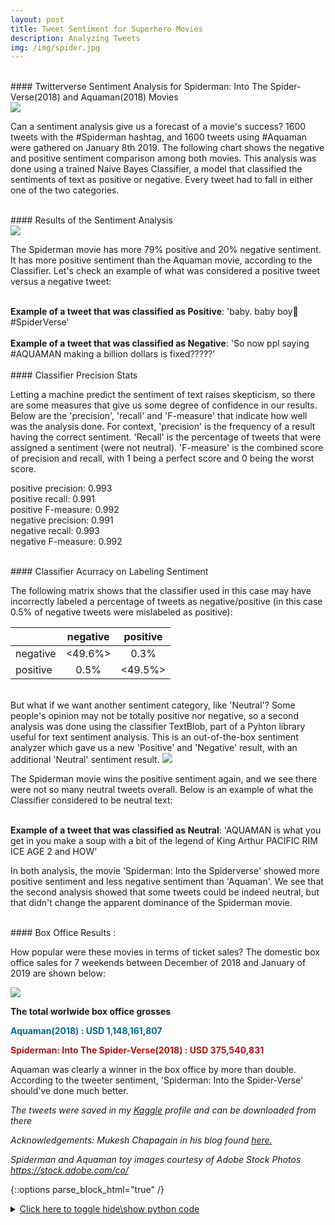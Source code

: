 ```yaml
---
layout: post
title: Tweet Sentiment for Superhero Movies
description: Analyzing Tweets
img: /img/spider.jpg
---
```


<br>
#### Twitterverse Sentiment Analysis for Spiderman: Into The Spider-Verse(2018)  and Aquaman(2018) Movies
<br>
<img src="../spiderman_vs_aquaman_img/aqua_vs_spider.jpg" class="center">

Can a sentiment analysis give us a forecast of a movie's success? 1600 tweets with the #Spiderman hashtag, and 1600 tweets using #Aquaman were gathered on January 8th 2019.  The following chart shows the negative and positive sentiment comparison among both movies. This analysis was done using a trained Naive Bayes Classifier, a model that classified the sentiments of text as positive or negative. Every tweet had to fall in either one of the two categories. 

<br>
#### Results of the Sentiment Analysis
<br>

<img src="../spiderman_vs_aquaman_img/output_4_0.png">

The Spiderman movie has more 79% positive and 20% negative sentiment. It has more positive sentiment than the Aquaman movie, according to the Classifier. Let's check an example of what was considered a positive tweet versus a negative tweet:

<br>
<strong>Example of a tweet that was classified as Positive</strong>: 'baby. baby boy🥰 #SpiderVerse'
<br>

<br>
<strong>Example of a tweet that was classified as Negative</strong>: 'So now ppl saying #AQUAMAN making a billion dollars is fixed?????'
<br>


<br>
#### Classifier Precision Stats
<br>

Letting a machine predict the sentiment of text raises skepticism, so there are some measures that give us some degree of confidence in our results. Below are the 'precision', 'recall' and 'F-measure' that indicate how well was the analysis done. For context, 'precision' is the frequency of a result having the correct sentiment. 'Recall' is the percentage of tweets that were assigned a sentiment (were not neutral). 'F-measure' is the combined score of precision and recall, with 1 being a perfect score and 0 being the worst score.

   positive precision: 0.993<br>
   positive recall: 0.991<br>
   positive F-measure: 0.992<br>
   negative precision: 0.991<br>
   negative recall: 0.993<br>
   negative F-measure: 0.992<br>

<br>
#### Classifier Acurracy on Labeling Sentiment
<br>

The following matrix shows that the classifier used in this case may have incorrectly labeled a percentage of tweets as negative/positive (in this case 0.5% of negative tweets were mislabeled as positive):
    
|           	| negative  	| positive  	|
|---------- 	|:--------: 	|:--------: 	|
| negative  	|  <49.6%>  	|   0.3%    	|
| positive  	|   0.5%    	|  <49.5%>  	|


<br>    
But what if we want another sentiment category, like 'Neutral'? Some people's opinion may not be totally positive nor negative, so a second analysis was done using the classifier TextBlob, part of a Pyhton library useful for text sentiment analysis. This is an out-of-the-box sentiment analyzer which gave us a new 'Positive' and 'Negative' result, with an additional 'Neutral' sentiment result.

<img src="../spiderman_vs_aquaman_img/output_14_0.png">

The Spiderman movie wins the positive sentiment again, and we see there were not so many neutral tweets overall. Below is an example of what the Classifier considered to be neutral text:

<br>
<strong>Example of a tweet that was classified as Neutral</strong>: 'AQUAMAN is what you get in you make a soup with a bit of the legend of King Arthur PACIFIC RIM ICE AGE 2 and HOW'
<br>

In both analysis, the movie 'Spiderman: Into the Spiderverse' showed more positive sentiment and less negative sentiment than 'Aquaman'. We see that the second analysis showed that some tweets could be indeed neutral, but that didn't change the apparent dominance of the Spiderman movie.


<br>
#### Box Office Results :
<br>

How popular were these movies in terms of ticket sales? The domestic box office sales for 7 weekends between December of 2018 and January of 2019 are shown below:

<img src="../spiderman_vs_aquaman_img/gross.png">

<strong>The total worlwide box office grosses</strong><br>

<span style="color:#006994"><strong>Aquaman(2018) :  USD 1,148,161,807</strong></span>

<span style="color:#B11313"><strong>Spiderman: Into The Spider-Verse(2018) :  USD 375,540,831</strong></span>


Aquaman was clearly a winner in the box office by more than double. According to the tweeter sentiment, 'Spiderman: Into the Spider-Verse' should've done much better. 

    
*The tweets were saved in my [Kaggle](https://www.kaggle.com/marchman/spiderman-and-aquaman-tweets/data) profile and can be downloaded from there*

*Acknowledgements: Mukesh Chapagain in his blog found [here.](http://blog.chapagain.com.np/python-nltk-twitter-sentiment-analysis-natural-language-processing-nlp/)*

*Spiderman and Aquaman toy images courtesy of Adobe Stock Photos https://stock.adobe.com/co/*

{::options parse_block_html="true" /}

<details><summary markdown="span"><u>Click here to toggle hide\show python code</u></summary>

```python
#Get the twitter_samples database with 5000 positive tweets and 5000 negative tweets
import nltk
nltk.download('twitter_samples')
import json
# nltk.download("twitter_samples")
from nltk.corpus import twitter_samples
print (twitter_samples.fileids())#Show that files loaded correctly. Should show three files.
    


# Create a dictionary to convert emoticons into words
def load_dict_smileys():
    
    return {
        ":‑)":"smiley",
        ":-]":"smiley",
        ":-3":"smiley",
        ":->":"smiley",
        "8-)":"smiley",
        ":-}":"smiley",
        ":)":"smiley",
        ":]":"smiley",
        ":3":"smiley",
        ":>":"smiley",
        "8)":"smiley",
        ":}":"smiley",
        ":o)":"smiley",
        ":c)":"smiley",
        ":^)":"smiley",
        "=]":"smiley",
        "=)":"smiley",
        ":-))":"smiley",
        ":‑D":"smiley",
        "8‑D":"smiley",
        "x‑D":"smiley",
        "X‑D":"smiley",
        ":D":"smiley",
        "8D":"smiley",
        "xD":"smiley",
        "XD":"smiley",
        ":‑(":"sad",
        ":‑c":"sad",
        ":‑<":"sad",
        ":‑[":"sad",
        ":(":"sad",
        ":c":"sad",
        ":<":"sad",
        ":[":"sad",
        ":-||":"sad",
        ">:[":"sad",
        ":{":"sad",
        ":@":"sad",
        ">:(":"sad",
        ":'‑(":"sad",
        ":'(":"sad",
        ":‑P":"playful",
        "X‑P":"playful",
        "x‑p":"playful",
        ":‑p":"playful",
        ":‑Þ":"playful",
        ":‑þ":"playful",
        ":‑b":"playful",
        ":P":"playful",
        "XP":"playful",
        "xp":"playful",
        ":p":"playful",
        ":Þ":"playful",
        ":þ":"playful",
        ":b":"playful",
        "<3":"love"
        }

#Clean and Tokenize tweets
import string
import re
import emoji
 
from nltk.corpus import stopwords 
stopwords_english = stopwords.words('english')
 
from nltk.stem import PorterStemmer
stemmer = PorterStemmer() #This is used to reduce the words to their stem word ('likely' becomes 'like').

from nltk.tokenize import TweetTokenizer

#Use a variable for the positive, negative and all tweets using their respective file name:
pos_tweets = twitter_samples.strings('positive_tweets.json')
neg_tweets = twitter_samples.strings('negative_tweets.json')
all_tweets = twitter_samples.strings('tweets.20150430-223406.json')

# Create a function that cleans and tokenizes tweets
def cleanAndTokenizeTweets(tweet):
    # remove stock market tickers like $GE
    tweet = re.sub(r'\$\w*', '', tweet)
 
    # remove old style retweet text "RT"
    tweet = re.sub(r'^RT[\s]+', '', tweet)
 
    # remove hyperlinks
    tweet = re.sub(r'https?:\/\/.*[\r\n]*', '', tweet)
    
    # remove hashtags
    # only removing the hash # sign from the word
    tweet = re.sub(r'#', '', tweet)
    
    # Convert emojis into words
    tweet = emoji.demojize(tweet)
    
    # Convert emoticons into words
    SMILEY = load_dict_smileys()  
    words = tweet.split()
    reformed = [SMILEY[word] if word in SMILEY else word for word in words]
    tweet = " ".join(reformed)
 
    # tokenize tweets
    tokenizer = TweetTokenizer(preserve_case=False, strip_handles=True, reduce_len=True)
    tweet_tokens = tokenizer.tokenize(tweet)
 
    tweets_clean = []    
    for word in tweet_tokens:
        if (word not in stopwords_english and # remove stopwords
                word not in string.punctuation): # remove punctuation
            #tweets_clean.append(word)
            stem_word = stemmer.stem(word) # stemming word
            tweets_clean.append(stem_word)
 
    return tweets_clean

#Create a bag of words function that uses the function cleanAndTokenizeTweets(), then returns the bag.
def bag_of_words(tweet):
    words = cleanAndTokenizeTweets(tweet)
    words_dictionary = dict([word, True] for word in words)    
    return words_dictionary

#Create a list of bags of words with all positive tweets
pos_tweets_set = []
for tweet in pos_tweets:
    pos_tweets_set.append((bag_of_words(tweet), 'pos')) 
    
#Create a list of bags of words with all negative tweets
neg_tweets_set = []
for tweet in neg_tweets:
    neg_tweets_set.append((bag_of_words(tweet), 'neg'))

# Radomize pos_reviews_set and neg_reviews_set
# doing so will output different accuracy result everytime we run the program
from random import shuffle 
shuffle(pos_tweets_set)
shuffle(neg_tweets_set)

#Train on 80% of tweets and test on 20% of tweets
train_set = pos_tweets_set[1000:] + neg_tweets_set[1000:]
test_set = pos_tweets_set[:1000] + neg_tweets_set[:1000]
 
print('Test tweets:',len(test_set),'Train tweets:',len(train_set)) # Check the number of tweets in test and train


#Training Classifier and Calculating Accuracy
from nltk import classify
from nltk import NaiveBayesClassifier
 
classifier = NaiveBayesClassifier.train(train_set)
 
accuracy = classify.accuracy(classifier, test_set)

from collections import defaultdict
from nltk.metrics import precision, recall, f_measure, ConfusionMatrix

actual_set = defaultdict(set)
predicted_set = defaultdict(set)
 
actual_set_cm = []
predicted_set_cm = []
 
for index, (feature, actual_label) in enumerate(test_set):
    actual_set[actual_label].add(index)
    actual_set_cm.append(actual_label)
 
    predicted_label = classifier.classify(feature)
 
    predicted_set[predicted_label].add(index)
    predicted_set_cm.append(predicted_label)


   

import pandas as pd
import matplotlib.pyplot as plt
plt.style.use('ggplot')

%matplotlib inline

SpidermanDF = pd.read_csv('Spiderman Tweets.csv')

#Create bag of words for each of the SpiderVerse tweets
Spider_text_set = []
for text in SpidermanDF['Text']:
    Spider_text_set.append(bag_of_words(text))

#Classify each bag of words
Spider_result = []
for bag in Spider_text_set:
    Spider_result.append(classifier.classify(bag))

SpidermanDF['Sentiment'] = Spider_result #Create a new column for the sentiment

plotSeries = SpidermanDF['Sentiment'].value_counts() #Get the number of negatives and positives

AquamanDF = pd.read_csv('Aquaman Tweets.csv')

Aquaman_text_set = []
for text in AquamanDF['Text']:
    Aquaman_text_set.append(bag_of_words(text))

#Classify each bag of words
Aquaman_result = []
for bag in Aquaman_text_set:
    Aquaman_result.append(classifier.classify(bag))

AquamanDF['Sentiment'] = Aquaman_result #Create a new column for the sentiment
plotSeries1 = AquamanDF['Sentiment'].value_counts()

# Plot

fig = plt.figure(facecolor="white",figsize=(10,8))
bar_width = 0.4
ax = fig.add_subplot(1, 1, 1)
r = [0,0.5] #Space between bars
tick_pos = [i + (bar_width/40) for i in r]

ax1 = ax.bar(r, plotSeries.values, width=bar_width, label='Spiderman', color='#B11313',edgecolor='white' )
ax2 = ax.bar(r, plotSeries1.values, bottom=plotSeries.values, width=bar_width, label='Aquaman', 
             color='#006994',edgecolor='white')
ax3 = ax.bar(r, plotSeries1.values, bottom=plotSeries.values, width=bar_width, color='#006994',edgecolor='white')
ax.set_ylabel("Count", fontsize=14, style='italic')
ax.set_xlabel("Sentiment", fontsize=14, style='italic')
ax.legend(loc='best')
plt.xticks(tick_pos, ["Positive", "Negative"], fontsize=14)
plt.yticks(fontsize=13)

for r1, r2 in zip(ax1, ax2): #Code to configure text inside each plot
    h1 = r1.get_height() #In first loop it gets positive count, then negative then neutral for spider
    h2 = r2.get_height() #Same for aqua
    percent_spider = (h1/1600)*100 #Turn the count into a percentage
    percent_aqua = (h2/1600)*100

    plt.text(r1.get_x() + r1.get_width() / 2., h1 / 2., "%d %%" % percent_spider, ha="center", va="center", 
             color="white", fontsize=13, fontweight="bold")
    plt.text(r2.get_x() + r2.get_width() / 2., h1 + h2 / 2., "%d %%" % percent_aqua, ha="center", va="center", 
             color="white", fontsize=13, fontweight="bold")
plt.legend(prop={'size': 13})
plt.title('Sentiment Analysis on Tweets about\n Spiderman and Aquaman Movies')
plt.show()


print('pos precision:', precision(actual_set['pos'], predicted_set['pos']))
print('pos recall:', recall(actual_set['pos'], predicted_set['pos'])) 
print('pos F-measure:', f_measure(actual_set['pos'], predicted_set['pos']))
print('neg precision:', precision(actual_set['neg'], predicted_set['neg']))
print('neg recall:', recall(actual_set['neg'], predicted_set['neg'])) 
print('neg F-measure:', f_measure(actual_set['neg'], predicted_set['neg'])) 

cm = ConfusionMatrix(actual_set_cm, predicted_set_cm)
print (cm.pretty_format(sort_by_count=True, show_percents=True, truncate=9))

# Now use the TextBlob classifier to do a new analysis which includes a neutral category for sentiment

```python
import pandas as pd
from textblob import TextBlob
import re
import emoji #Import emoji library to turn emojis into words that express sentiment

spider = pd.read_csv("Spiderman Tweets.csv")
aqua = pd.read_csv("Aquaman Tweets.csv")

spider.head()



def clean_tweet(tweet): 
    ''' 
    Utility function to clean tweet text by removing links, special characters 
    using simple regex statements. 
    '''
    # remove stock market tickers like $GE
    tweet = re.sub(r'\$\w*', '', tweet)
 
    # remove old style retweet text "RT"
    tweet = re.sub(r'^RT[\s]+', '', tweet)
 
    # remove hyperlinks
    tweet = re.sub(r'https?:\/\/.*[\r\n]*', '', tweet)
    
    # remove hashtags # only removing the hash # sign from the word
    tweet = re.sub(r'#', '', tweet)
    #Convert emoji into word
    tweet = emoji.demojize(tweet)
    
    # Convert Smileys into words
    SMILEY = load_dict_smileys()  #Use the function created for the first analysis
    words = tweet.split()
    reformed = [SMILEY[word] if word in SMILEY else word for word in words]
    tweet = " ".join(reformed)
    
    return ' '.join(re.sub("(@[A-Za-z0-9]+)|([^0-9A-Za-z \t])|(\w+:\/\/\S+)", " ", tweet).split()) 


def get_tweet_sentiment(tweet): 
    ''' 
    Utility function to classify sentiment of passed tweet 
    using textblob's sentiment method 
    '''
    # create TextBlob object of passed tweet text 
    analysis = TextBlob(tweet) 
    # set sentiment 
    if analysis.sentiment.polarity > 0: 
        return 'positive'
    elif analysis.sentiment.polarity == 0: 
        return 'neutral'
    else: 
        return 'negative'

# Apply functions to spiderman series and create Sentiment column
spider["Text"] = spider["Text"].apply(clean_tweet)
spider["Sentiment"] = spider["Text"].apply(get_tweet_sentiment)

# Apply functions to aquaman series and create Sentiment column
aqua["Text"] = aqua["Text"].apply(clean_tweet)
aqua["Sentiment"] = aqua["Text"].apply(get_tweet_sentiment)

%matplotlib inline

plot_spider = spider["Sentiment"].value_counts()
plot_aqua = aqua['Sentiment'].value_counts()

# Plot

fig = plt.figure(facecolor="white",figsize=(10,8))
bar_width = 0.4
ax = fig.add_subplot(1, 1, 1)
r = [0,0.5,1] #Space between bars
tick_pos = [i + (bar_width/40) for i in r]

ax1 = ax.bar(r, plot_spider.values, width=bar_width, label='Spiderman', color='#B11313',edgecolor='white' )
ax2 = ax.bar(r, plot_aqua.values, bottom=plot_spider.values, width=bar_width, label='Aquaman', 
             color='#006994',edgecolor='white')
ax3 = ax.bar(r, plot_aqua.values, bottom=plot_spider.values, width=bar_width, color='#006994',edgecolor='white')
ax.set_ylabel("Count", fontsize=14, style='italic')
ax.set_xlabel("Sentiment", fontsize=14, style='italic')
ax.legend(loc='best')
plt.xticks(tick_pos, ["Positive", "Negative","Neutral"], fontsize=14)
plt.yticks(fontsize=13)

for r1, r2 in zip(ax1, ax2): #Code to configure text inside each plot
    h1 = r1.get_height() #In first loop it gets positive count, then negative then neutral for spider
    h2 = r2.get_height() #Same for aqua
    percent_spider = (h1/1600)*100 #Turn the count into a percentage
    percent_aqua = (h2/1600)*100
    plt.text(r1.get_x() + r1.get_width() / 2., h1 / 2., "%d %%" % percent_spider, ha="center", va="center", 
             color="white", fontsize=13, fontweight="bold")
    plt.text(r2.get_x() + r2.get_width() / 2., h1 + h2 / 2., "%d %%" % percent_aqua, ha="center", va="center", 
             color="white", fontsize=13, fontweight="bold")
plt.legend(prop={'size': 13})
plt.title('Sentiment Analysis on Tweets about\n Spiderman and Aquaman Movies')
plt.show()
```